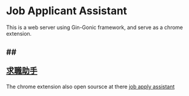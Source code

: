 Job Applicant Assistant
========================
This is a web server using Gin-Gonic framework, and serve as a chrome extension.

##<p><a href="https://tinyurl.com/y4j54rpl">求職助手</a></p>
------------------------

The chrome extension also open soursce at there <a href="https://github.com/CaiYueTing/job-apply-assistant">job apply assistant<a>
